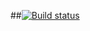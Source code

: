##[![Build status](https://ci.appveyor.com/api/projects/status/k6iixcremt1ckc1j?svg=true)](https://ci.appveyor.com/project/rupersuper/set)
